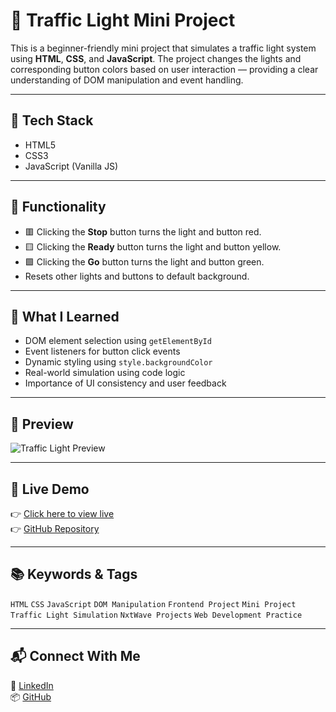 # 🚦 Traffic Light Mini Project

This is a beginner-friendly mini project that simulates a traffic light system using **HTML**, **CSS**, and **JavaScript**. The project changes the lights and corresponding button colors based on user interaction — providing a clear understanding of DOM manipulation and event handling.

---

## 🔧 Tech Stack

- HTML5
- CSS3
- JavaScript (Vanilla JS)

---

## 🎯 Functionality

- 🟥 Clicking the **Stop** button turns the light and button red.
- 🟨 Clicking the **Ready** button turns the light and button yellow.
- 🟩 Clicking the **Go** button turns the light and button green.
- Resets other lights and buttons to default background.

---

## 🧠 What I Learned

- DOM element selection using `getElementById`
- Event listeners for button click events
- Dynamic styling using `style.backgroundColor`
- Real-world simulation using code logic
- Importance of UI consistency and user feedback

---

## 📸 Preview

![Traffic Light Preview](preview-image.png) <!-- Replace with actual image if available -->

---

## 🚀 Live Demo

👉 [Click here to view live](https://your-live-link.netlify.app/)  
👉 [GitHub Repository](https://github.com/praveenkumarkota-dev/traffic-light)

---

## 📚 Keywords & Tags

`HTML` `CSS` `JavaScript` `DOM Manipulation` `Frontend Project` `Mini Project` `Traffic Light Simulation` `NxtWave Projects` `Web Development Practice`

---

## 📬 Connect With Me

📍 [LinkedIn](https://www.linkedin.com/in/praveen-kumar-kota)  
📦 [GitHub](https://github.com/praveenkumarkota-dev)

